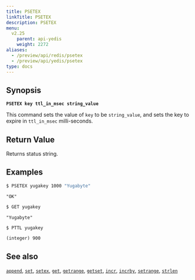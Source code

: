 ```yaml
---
title: PSETEX
linkTitle: PSETEX
description: PSETEX
menu:
  v2.25
    parent: api-yedis
    weight: 2272
aliases:
  - /preview/api/redis/psetex
  - /preview/api/yedis/psetex
type: docs
---
```


## Synopsis

**`PSETEX key ttl_in_msec string_value`**

This command sets the value of `key` to be `string_value`, and sets the key to expire in `ttl_in_msec` milli-seconds.

## Return Value

Returns status string.

## Examples

```sh
$ PSETEX yugakey 1000 "Yugabyte"
```

```
"OK"
```

```sh
$ GET yugakey
```

```
"Yugabyte"
```

```sh
$ PTTL yugakey
```

```
(integer) 900
```

## See also

[`append`](../append/), [`set`](../set/), [`setex`](../setex/), [`get`](../get/), [`getrange`](../getrange/), [`getset`](../getset/), [`incr`](../incr/), [`incrby`](../incrby/), [`setrange`](../setrange/), [`strlen`](../strlen/)
